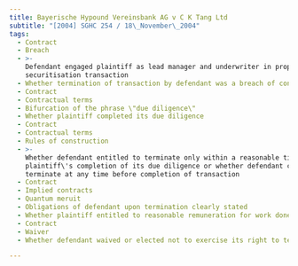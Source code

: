 ```yaml
---
title: Bayerische Hypound Vereinsbank AG v C K Tang Ltd
subtitle: "[2004] SGHC 254 / 18\_November\_2004"
tags:
  - Contract
  - Breach
  - >-
    Defendant engaged plaintiff as lead manager and underwriter in proposed
    securitisation transaction
  - Whether termination of transaction by defendant was a breach of contract
  - Contract
  - Contractual terms
  - Bifurcation of the phrase \"due diligence\"
  - Whether plaintiff completed its due diligence
  - Contract
  - Contractual terms
  - Rules of construction
  - >-
    Whether defendant entitled to terminate only within a reasonable time after
    plaintiff\'s completion of its due diligence or whether defendant could
    terminate at any time before completion of transaction
  - Contract
  - Implied contracts
  - Quantum meruit
  - Obligations of defendant upon termination clearly stated
  - Whether plaintiff entitled to reasonable remuneration for work done
  - Contract
  - Waiver
  - Whether defendant waived or elected not to exercise its right to terminate

---
```


